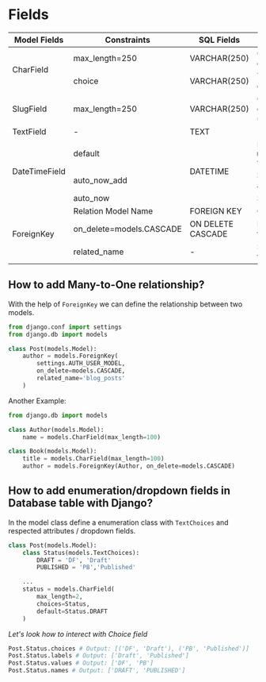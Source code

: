 # Fields

<table>
    <thead>
        <tr>
            <th>Model Fields</th>
            <th>Constraints</th>
            <th>SQL Fields</th>
            <th>Description</th>
        </tr>
    <thead>
    <tbody>
        <tr>
            <td rowspan=2>CharField</td>
            <td>max_length=250</td>
            <td>VARCHAR(250)</td>
            <td>Column max length will be 250 characters only</td>
        </tr>
        <tr>
            <td>choice</td>
            <td>VARCHAR(250)</td>
            <td>This will use TextChoice field to create the dropdown</td>
        </tr>
        <tr>
            <td>SlugField</td>
            <td>max_length=250</td>
            <td>VARCHAR(250)</td>
            <td>Column max length will be 250 characters only. A slug contains only letters, numbers, underscores, or hyphens.</td>
        </tr>
        <tr>
            <td>TextField</td>
            <td>-</td>
            <td>TEXT</td>
            <td>-</td>
        </tr>
        <tr>
            <td rowspan=3>DateTimeField</td>
            <td>default</td>
            <td rowspan=3>DATETIME</td>
            <td>Define the default value, this statement <code>models.DateTimeField(default=timezone.now)</code> will create current time</td>
        </tr>
        <tr>
            <td>auto_now_add</td>
            <td>Store the new created object time automatically</td>
        </tr>
        <tr>
            <td>auto_now</td>
            <td>Store the modified object time automatically</td>
        </tr>
        <tr>
            <td rowspan=3>ForeignKey</td>
            <td>Relation Model Name</td>
            <td>FOREIGN KEY</td>
            <td>Create a relationship between two fields</td>
        </tr>
        <tr>
            <td>on_delete=models.CASCADE</td>
            <td>ON DELETE CASCADE</td>
            <td>Delete the existing field row when we delete the linked field</td>
        </tr>
        <tr>
            <td>related_name</td>
            <td>-</td>
            <td>Specify the name of the reverse relationship, for below <a href="#how-to-add-many-to-one-relationship">example</a> from User to Post</td>
        </tr>
    <tbody>
</table>


## How to add Many-to-One relationship?

With the help of `ForeignKey` we can define the relationship between two models.

```py
from django.conf import settings
from django.db import models

class Post(models.Model):
    author = models.ForeignKey(
        settings.AUTH_USER_MODEL,
        on_delete=models.CASCADE,
        related_name='blog_posts'
    )
```

Another Example:

```py
from django.db import models

class Author(models.Model):
    name = models.CharField(max_length=100)

class Book(models.Model):
    title = models.CharField(max_length=100)
    author = models.ForeignKey(Author, on_delete=models.CASCADE)
```

## How to add enumeration/dropdown fields in Database table with Django?

In the model class define a enumeration class with `TextChoices` and respected attributes / dropdown fields.

```py
class Post(models.Model):
    class Status(models.TextChoices):
        DRAFT = 'DF', 'Draft'
        PUBLISHED = 'PB','Published'

    ...
    status = models.CharField(
        max_length=2,
        choices=Status,
        default=Status.DRAFT
    )
```

_Let's look how to interect with Choice field_

```py
Post.Status.choices # Output: [('DF', 'Draft'), ('PB', 'Published')]
Post.Status.labels # Output: ['Draft', 'Published']
Post.Status.values # Output: ['DF', 'PB']
Post.Status.names # Output: ['DRAFT', 'PUBLISHED']
```
